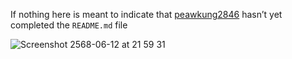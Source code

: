 If nothing here is meant to indicate that [peawkung2846](https://github.com/peawkung2846) hasn’t yet completed the `README.md` file

![Screenshot 2568-06-12 at 21 59 31](https://github.com/user-attachments/assets/8be47076-bc38-44f1-8fde-4c8036539e9e)

